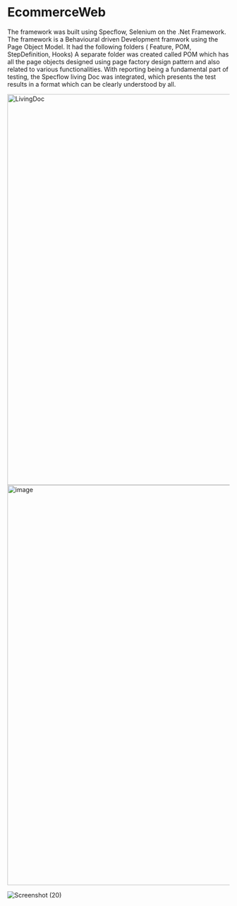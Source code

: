# EcommerceWeb

The framework was built using Specflow, Selenium on the .Net Framework. The framework is a Behavioural driven Development framwork using the Page Object Model. It had the following folders ( Feature, POM, StepDefinition, Hooks) A separate folder was created called POM which has all the page objects designed using page factory design pattern and also related to various functionalities. 
With reporting being a fundamental part of testing, the Specflow living Doc was integrated, which presents the test results in a format which can be clearly understood by all.


<img width="887" alt="LivingDoc" src="https://github.com/Nikhitha0306/EcommerceWeb/assets/98032199/612db201-7adb-46ec-a775-40a70d7c9657">


<img width="908" alt="image" src="https://github.com/Nikhitha0306/EcommerceWeb/assets/98032199/7d7b5bfe-3f98-46d2-b1eb-aae0a33c60e7">


![Screenshot (20)](https://github.com/Nikhitha0306/EcommerceWeb/assets/98032199/12465722-f816-4696-8753-95544c89e748)
